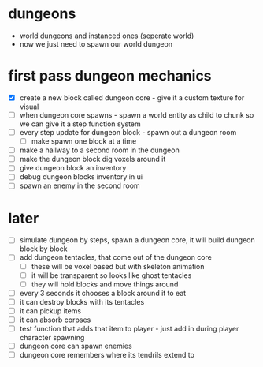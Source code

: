 # dungeons

- world dungeons and instanced ones (seperate world)
- now we just need to spawn our world dungeon

# first pass dungeon mechanics
- [x] create a new block called dungeon core - give it a custom texture for visual
- [ ] when dungeon core spawns - spawn a world entity as child to chunk so we can give it a step function system
- [ ] every step update for dungeon block - spawn out a dungeon room
    - [ ] make spawn one block at a time
- [ ] make a hallway to a second room in the dungeon
- [ ] make the dungeon block dig voxels around it
- [ ] give dungeon block an inventory
- [ ] debug dungeon blocks inventory in ui
- [ ] spawn an enemy in the second room

# later
- [ ] simulate dungeon by steps, spawn a dungeon core, it will build dungeon block by block
- [ ] add dungeon tentacles, that come out of the dungeon core
    - [ ] these will be voxel based but with skeleton animation
    - [ ] it will be transparent so looks like ghost tentacles
    - [ ] they will hold blocks and move things around
- [ ] every 3 seconds it chooses a block around it to eat
- [ ] it can destroy blocks with its tentacles
- [ ] it can pickup items
- [ ] it can absorb corpses
- [ ] test function that adds that item to player - just add in during player character spawning
- [ ] dungeon core can spawn enemies
- [ ] dungeon core remembers where its tendrils extend to
